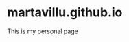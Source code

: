 # martavillu.github.io
This is my personal page
 
<html>
<head>

 <!--Inicio código de CSS-->

<style type="text/CSS" title="estilos personales">
.body = {background-color: skyblue
}


<head
<style type="text/CSS" title="estilos personales"
body {
.estilo1 {font-family: sans-serif; text-align: center}
.estilo2 {font-family: href:Impact, Haettenschweiler, 'Arial Narrow Bold'; text-align: right}

h1{
    .color1: blue;
    .estilo1: arial}

</style type="text/CSS" title="estilos personales"
</head>
